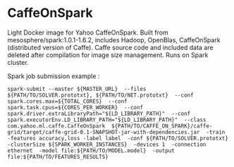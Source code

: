 # CaffeOnSpark

Light Docker image for Yahoo CaffeOnSpark.
Built from mesosphere/spark:1.0.1-1.6.2, includes Hadoop, OpenBlas, CaffeOnSpark (distributed version of Caffe).
Caffe source code and included data are deleted after compilation for image size management.
Runs on Spark cluster.

Spark job submission example :

`
spark-submit --master ${MASTER_URL} 
--files ${PATH/TO/SOLVER.prototxt}, ${PATH/TO/NET.prototxt} 
--conf spark.cores.max=${TOTAL_CORES} 
--conf spark.task.cpus=${CORES_PER_WORKER} 
--conf spark.driver.extraLibraryPath="${LD_LIBRARY_PATH}" 
--conf spark.executorEnv.LD_LIBRARY_PATH="${LD_LIBRARY_PATH}" 
--class com.yahoo.ml.caffe.CaffeOnSpark 
${PATH/TO/CAFFE_ON_SPARK}/caffe-grid/target/caffe-grid-0.1-SNAPSHOT-jar-with-dependencies.jar 
-train 
-features accuracy,loss -label label 
-conf ${PATH/TO/SOLVER.prototxt} 
-clusterSize ${SPARK_WORKER_INSTANCES} 
-devices 1 
-connection ethernet 
-model file:${PATH/TO/MODEL.model} 
-output file:${PATH/TO/FEATURES_RESULTS} 
`
